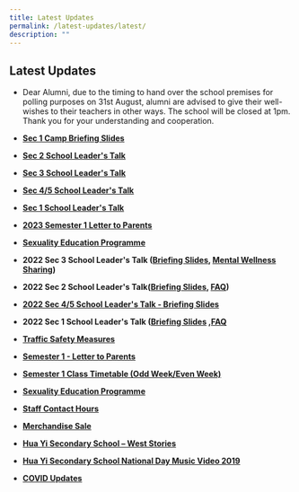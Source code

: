 ```yaml
---
title: Latest Updates
permalink: /latest-updates/latest/
description: ""
---
```

## Latest Updates

* Dear Alumni, due to the timing to hand over the school premises for polling purposes on 31st August, alumni are advised to give their well-wishes to their teachers in other ways. The school will be closed at 1pm. Thank you for your understanding and cooperation. 

* **[Sec 1 Camp Briefing Slides](https://go.gov.sg/hysssec1campbriefing2023)**

* **[Sec 2 School Leader's Talk](/files/sch%20website_2023%20sec%202%20sl%20talk.pdf)**

* **[Sec 3 School Leader's Talk](/files/sec%203%20school%20leader%20talk_%2010%20feb%2023_school%20website.pdf)**

* **[Sec 4/5 School Leader's Talk](/files/2023%20sec%204_5%20sl%20talk%20for%20parents%20school%20website%20.pdf)**

* **[Sec 1 School Leader's Talk](https://huayisec.moe.edu.sg/qql/slot/u175/School%20Info/For%20Parents/Academic/2023/2023%20SL%20Talk%20for%20Parents%20Sec%201%20-%20Compiled%201.pdf)** 

* **[2023 Semester 1 Letter to Parents](https://staging.d24qp50d0iaegk.amplifyapp.com/huayi-connection/students/)**

* **[Sexuality Education Programme](https://staging.d24qp50d0iaegk.amplifyapp.com/sex-ed/)**

* **2022 Sec 3 School Leader's Talk ([Briefing Slides](/files/Webinar%20for%20Sec%203%20Parents%202022%20v2.pdf), [Mental Wellness Sharing](https://huayisec.moe.edu.sg/hua-yi/qql/slot/u175/School%20Info/For%20Parents/Academic/2022/WorkshopTHK%20PSP_Mental%20Health_Teenagers_2022.pdf))**
* **2022 Sec 2 School Leader's Talk([Briefing Slides](/files/2022-%20Webinar%20for%20Parents%20Sec%202_school%20website.pdf), [FAQ](/files/Sec%202%20Webinar%20with%20Parents%20_%20FAQ%202022.pdf))**
* **[2022 Sec 4/5 School Leader's Talk - Briefing Slides](/files/2022%20Webinar%20for%20Parents%20Sec%204_5_For%20school%20website.pdf)**
* **2022 Sec 1 School Leader's Talk ([Briefing Slides](https://huayisec.moe.edu.sg/qql/slot/u175/Latest%20News/2022/Sch%20Leader%20Talk/_2022%20Webinar%20With%20Sec%201%20Parents-merged.pdf) ,[FAQ](/files/_Sec%201%20FAQs.pdf)**
* **[Traffic Safety Measures](/latest-updates/tsm/)**
* **[Semester 1 - Letter to Parents](/sem1-letter/)**
* **[Semester 1 Class Timetable (Odd Week/Even Week)](/sem1-timetable/)**
* **[Sexuality Education Programme](/sex-ed/)**
* **[Staff Contact Hours](/latest-updates/sch/)**
* **[Merchandise Sale](/happenings-at-hua-yi/ms/)**
* **[Hua Yi Secondary School – West Stories](/files/Annex%20E.pdf)**
* **[Hua Yi Secondary School National Day Music Video 2019](https://www.youtube.com/watch?v=6yJGX6-zAvQ&feature=youtu.be)**
* **[COVID Updates](/who-we-are/Our-Code-Of-Conduct/covid19/)**